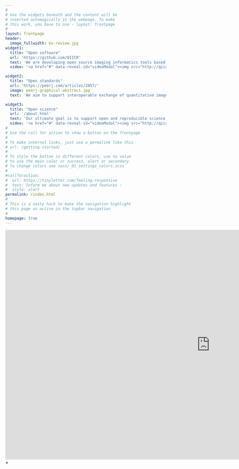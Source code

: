 ```yaml
---
#
# Use the widgets beneath and the content will be
# inserted automagically in the webpage. To make
# this work, you have to use › layout: frontpage
#
layout: frontpage
header:
  image_fullwidth: bx-review.jpg
widget1:
  title: "Open software"
  url: 'https://github.com/QIICR'
  text: 'We are developing open source imaging informatics tools based on <a href="http://slicer.org">3D Slicer</a> to support research workflows of the <a href="http://imaging.cancer.gov/programsandresources/specializedinitiatives/qin">NCI Quantitative Imaging Network</a>.'
  video: '<a href="#" data-reveal-id="videoModal"><img src="http://qiicr.org/images/slicer-youtube.jpg"  width="302" height="182" alt=""/></a>'

widget2:
  title: "Open standards"
  url: 'https://peerj.com/articles/2057/'
  image: peerj-graphical-abstract.jpg
  text: 'We aim to support interoperable exchange of quantitative image analysis results using <a href="http://dicom.nema.org/Dicom/about-DICOM.html">Digital Imaging and Communications in Medicine (DICOM) standard</a>.'

widget3:
  title: "Open science"
  url: '/about.html'
  text: 'Our ultimate goal is to support open and reproducible science in quantitative imaging biomarker development for cancer imaging research.'
  video: '<a href="#" data-reveal-id="videoModal"><img src="http://qiicr.org/images/qiicr-demo-youtube.png"  width="302" height="182" alt=""/></a>'
#
# Use the call for action to show a button on the frontpage
#
# To make internal links, just use a permalink like this
# url: /getting-started/
#
# To style the button in different colors, use no value
# to use the main color or success, alert or secondary.
# To change colors see sass/_01_settings_colors.scss
#
#callforaction:
#  url: https://tinyletter.com/feeling-responsive
#  text: Inform me about new updates and features ›
#  style: alert
permalink: /index.html
#
# This is a nasty hack to make the navigation highlight
# this page as active in the topbar navigation
#
homepage: true
---
```


<div id="videoModal" class="reveal-modal large" data-reveal="">
  <div class="flex-video widescreen vimeo" style="display: block;">
    <iframe width="1280" height="720" src="https://www.youtube.com/embed/ikK5uDEmihU" frameborder="0" allowfullscreen></iframe>
  </div>
  <a class="close-reveal-modal">&#215;</a>
</div>
